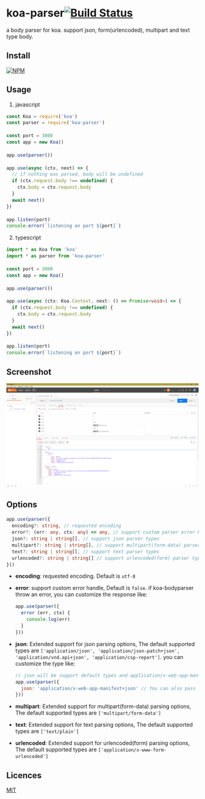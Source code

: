 # koa-parser[![Build Status](https://travis-ci.org/nashaofu/koa-parser.svg?branch=master)](https://travis-ci.org/nashaofu/koa-parser)
a body parser for koa. support json, form(urlencoded), multipart and text type body.

## Install

[![NPM](https://nodei.co/npm/koa-parser.png?downloads=true&downloadRank=true&stars=true)](https://nodei.co/npm/koa-parser/)

## Usage

1. javascript
  ```js
  const Koa = require('koa')
  const parser = require('koa-parser')

  const port = 3000
  const app = new Koa()

  app.use(parser())

  app.use(async (ctx, next) => {
    // if nothing was parsed, body will be undefined
    if (ctx.request.body !== undefined) {
      ctx.body = ctx.request.body
    }
    await next()
  })

  app.listen(port)
  console.error(`listening on port ${port}`)
  ```
2. typescript
  ```typescript
  import * as Koa from 'koa'
  import * as parser from 'koa-parser'

  const port = 3000
  const app = new Koa()

  app.use(parser())

  app.use(async (ctx: Koa.Context, next: () => Promise<void>) => {
    if (ctx.request.body !== undefined) {
      ctx.body = ctx.request.body
    }
    await next()
  })

  app.listen(port)
  console.error(`listening on port ${port}`)
  ```

## Screenshot

![default options](./screenshot/1.png)

## Options

```typescript
app.use(parser({
  encoding?: string, // requested encoding
  error?: (err: any, ctx: any) => any, // support custom parser error handle
  json?: string | string[], // support json parser types
  multipart?: string | string[], // support multipart(form-data) parser types
  text?: string | string[], // support text parser types
  urlencoded?: string | string[] // support urlencoded(form) parser types
}))
```

* **encoding**: requested encoding. Default is ``utf-8``

* **error**: support custom error handle, Default is ``false``. if koa-bodyparser throw an error, you can customize the response like:
  ```js
  app.use(parser({
    error (err, ctx) {
      console.log(err)
    }
  }))
  ```

* **json**: Extended support for json parsing options, The default supported types are ``['application/json', 'application/json-patch+json', 'application/vnd.api+json', 'application/csp-report']``. you can customize the type like:
  ```js
  // json will be support default types and application/x-web-app-manifest+json
  app.use(parser({
    json: 'application/x-web-app-manifest+json' // You can also pass parameters in an array
  }))
  ```

* **multipart**: Extended support for multipart(form-data) parsing options, The default supported types are ``['multipart/form-data']``

* **text**: Extended support for text parsing options, The default supported types are ``['text/plain']``

* **urlencoded**: Extended support for urlencoded(form) parsing options, The default supported types are ``['application/x-www-form-urlencoded']``

## Licences

[MIT](LICENSE)
